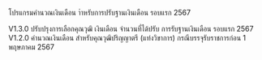 โปรแกรมคำนวณเงินเดือน าำหรับการปรับฐานเงินเดือน รอบแรก 2567


V1.3.0 ปรับปรุงการเลือกคุณวุฒิ เงินเดือน จำนวนที่ได้ปรับ การรับฐานเงินเดือน รอบแรก 2567
V1.2.0 คำนวณเงินเดือน สำหรับคุณวุฒิปริญญาตรี (แท่งวิขาการ) กรณีบรรจุรับราชการก่อน 1 พฤษภาคม 2567
